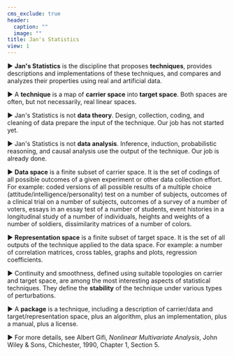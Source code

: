 ```yaml
---
cms_exclude: true
header:
  caption: ""
  image: ""
title: Jan's Statistics
view: 1
---
```

&#9658; **Jan's Statistics** is the discipline that proposes **techniques**, provides descriptions and implementations of these techniques, and compares and analyzes their properties using real and artificial data. 

&#9658; A **technique** is a map of **carrier space** into **target space**.
Both spaces are often, but not necessarily, real linear spaces.

&#9658; Jan's Statistics is not **data theory**. Design, collection, coding, and cleaning of data prepare the input of the technique. Our job has not started yet.

&#9658; Jan's Statistics is not **data analysis**. Inference, induction, probabilistic reasoning, and causal analysis use the output of the technique. Our job is already done.

&#9658; **Data space** is a finite subset of carrier space. It is the set of codings of all possible outcomes of a given experiment or other data collection effort. For example: coded versions of all possible results of a multiple choice (attitude/intelligence/personality) test on a number of subjects, outcomes of a clinical trial on a number of subjects, outcomes of a survey of a number of voters, essays in an essay test of a number of students, event histories in a longitudinal study of a number of individuals, heights and weights of a number of soldiers, dissimilarity matrices of a number of colors.

&#9658; **Representation space** is a finite subset of target space. It is the set of all outputs of the technique applied to the data space. For example: a number of correlation matrices, cross tables, graphs and plots, regression coefficients.

&#9658; Continuity and smoothness, defined using suitable topologies on carrier and target space, are among the most interesting aspects of statistical techniques. They define the **stability** of the technique under various types of perturbations.

&#9658; A **package** is a technique, including a description of carrier/data and target/representation space, plus an algorithm, plus an implementation, plus a manual, plus a license.

&#9658; For more details, see Albert Gifi, *Nonlinear Multivariate Analysis*,
John Wiley & Sons, Chichester, 1990, Chapter 1, Section 5.



